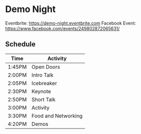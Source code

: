 # Demo Night

Eventbrite: https://demo-night.eventbrite.com
Facebook Event: https://www.facebook.com/events/249802872065631/

## Schedule

| Time   | Activity            |
| ----   | ------------------- |
| 1:45PM | Open Doors          |
| 2:00PM | Intro Talk          |
| 2:05PM | Icebreaker          |
| 2:30PM | Keynote             |
| 2:50PM | Short Talk          |
| 3:00PM | Activity            |
| 3:30PM | Food and Networking |
| 4:20PM | Demos               |
